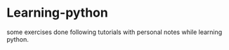 # Learning-python
some exercises done following tutorials with personal notes while learning python.
